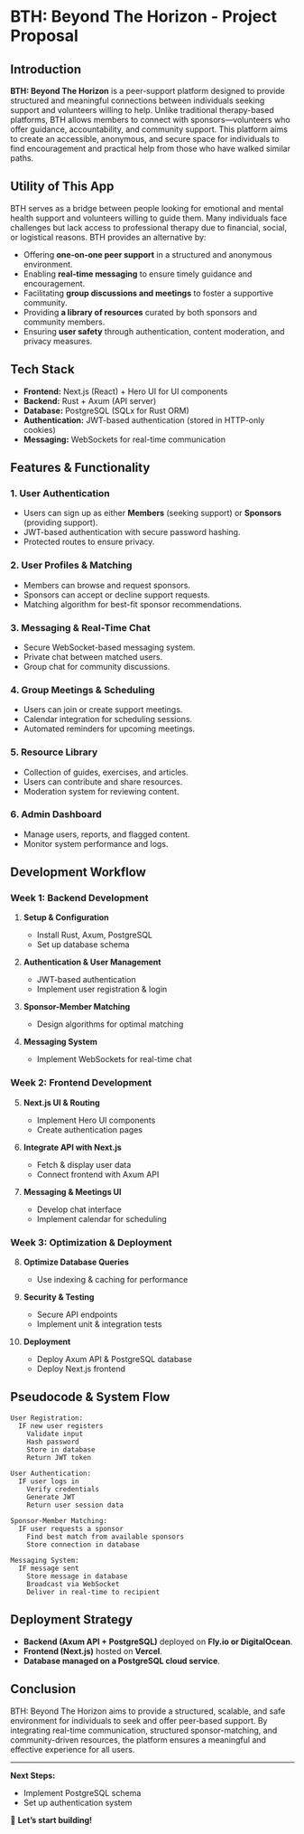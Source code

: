 # BTH: Beyond The Horizon - Project Proposal

## Introduction

**BTH: Beyond The Horizon** is a peer-support platform designed to provide structured and meaningful connections between individuals seeking support and volunteers willing to help. Unlike traditional therapy-based platforms, BTH allows members to connect with sponsors—volunteers who offer guidance, accountability, and community support. This platform aims to create an accessible, anonymous, and secure space for individuals to find encouragement and practical help from those who have walked similar paths.

## Utility of This App

BTH serves as a bridge between people looking for emotional and mental health support and volunteers willing to guide them. Many individuals face challenges but lack access to professional therapy due to financial, social, or logistical reasons. BTH provides an alternative by:

- Offering **one-on-one peer support** in a structured and anonymous environment.
- Enabling **real-time messaging** to ensure timely guidance and encouragement.
- Facilitating **group discussions and meetings** to foster a supportive community.
- Providing **a library of resources** curated by both sponsors and community members.
- Ensuring **user safety** through authentication, content moderation, and privacy measures.

## Tech Stack

- **Frontend:** Next.js (React) + Hero UI for UI components
- **Backend:** Rust + Axum (API server)
- **Database:** PostgreSQL (SQLx for Rust ORM)
- **Authentication:** JWT-based authentication (stored in HTTP-only cookies)
- **Messaging:** WebSockets for real-time communication

## Features & Functionality

### 1. **User Authentication**

- Users can sign up as either **Members** (seeking support) or **Sponsors** (providing support).
- JWT-based authentication with secure password hashing.
- Protected routes to ensure privacy.

### 2. **User Profiles & Matching**

- Members can browse and request sponsors.
- Sponsors can accept or decline support requests.
- Matching algorithm for best-fit sponsor recommendations.

### 3. **Messaging & Real-Time Chat**

- Secure WebSocket-based messaging system.
- Private chat between matched users.
- Group chat for community discussions.

### 4. **Group Meetings & Scheduling**

- Users can join or create support meetings.
- Calendar integration for scheduling sessions.
- Automated reminders for upcoming meetings.

### 5. **Resource Library**

- Collection of guides, exercises, and articles.
- Users can contribute and share resources.
- Moderation system for reviewing content.

### 6. **Admin Dashboard**

- Manage users, reports, and flagged content.
- Monitor system performance and logs.

## Development Workflow

### **Week 1: Backend Development**

1. **Setup & Configuration**

   - Install Rust, Axum, PostgreSQL
   - Set up database schema

2. **Authentication & User Management**

   - JWT-based authentication
   - Implement user registration & login

3. **Sponsor-Member Matching**

   - Design algorithms for optimal matching

4. **Messaging System**

   - Implement WebSockets for real-time chat

### **Week 2: Frontend Development**

5. **Next.js UI & Routing**

   - Implement Hero UI components
   - Create authentication pages

6. **Integrate API with Next.js**

   - Fetch & display user data
   - Connect frontend with Axum API

7. **Messaging & Meetings UI**

   - Develop chat interface
   - Implement calendar for scheduling

### **Week 3: Optimization & Deployment**

8. **Optimize Database Queries**

   - Use indexing & caching for performance

9. **Security & Testing**

   - Secure API endpoints
   - Implement unit & integration tests

10. **Deployment**

    - Deploy Axum API & PostgreSQL database
    - Deploy Next.js frontend

## Pseudocode & System Flow

```plaintext
User Registration:
  IF new user registers
    Validate input
    Hash password
    Store in database
    Return JWT token

User Authentication:
  IF user logs in
    Verify credentials
    Generate JWT
    Return user session data

Sponsor-Member Matching:
  IF user requests a sponsor
    Find best match from available sponsors
    Store connection in database

Messaging System:
  IF message sent
    Store message in database
    Broadcast via WebSocket
    Deliver in real-time to recipient
```

## Deployment Strategy

- **Backend (Axum API + PostgreSQL)** deployed on **Fly.io or DigitalOcean**.
- **Frontend (Next.js)** hosted on **Vercel**.
- **Database managed on a PostgreSQL cloud service**.

## Conclusion

BTH: Beyond The Horizon aims to provide a structured, scalable, and safe environment for individuals to seek and offer peer-based support. By integrating real-time communication, structured sponsor-matching, and community-driven resources, the platform ensures a meaningful and effective experience for all users.

---

**Next Steps:**

- Implement PostgreSQL schema
- Set up authentication system

🚀 **Let’s start building!**

